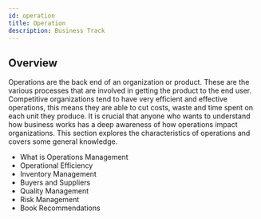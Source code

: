 ```yaml
---
id: operation
title: Operation
description: Business Track
---
```




## Overview

Operations are the back end of an organization or product. These are the various processes that are involved in getting the product to the end user. Competitive organizations tend to have very efficient and effective operations, this means they are able to cut costs, waste and time spent on each unit they produce. It is crucial that anyone who wants to understand how business works has a deep awareness of how operations impact organizations. This section explores the characteristics of operations and covers some general knowledge.  

-	What is Operations Management 
-	Operational Efficiency 
-	Inventory Management 
-	Buyers and Suppliers 
-	Quality Management 
-	Risk Management
-	Book Recommendations
